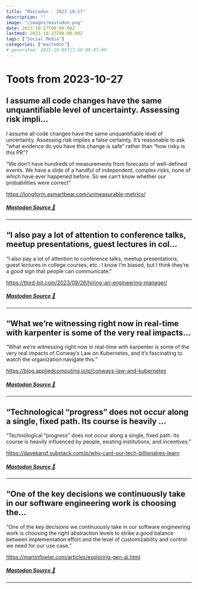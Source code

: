 ```yaml
---
title: "Mastodon - 2023-10-27"
description: ""
image: "/images/mastodon.png"
date: 2023-10-27T00:00:00Z
lastmod: 2023-10-27T00:00:00Z
tags: ["Social Media"]
categories: ["mastodon"]
# generated: 2025-10-05T17:59:09-07:00
---
```


# Toots from 2023-10-27

## I assume all code changes have the same unquantifiable level of uncertainty. Assessing risk impli...

I assume all code changes have the same unquantifiable level of uncertainty. Assessing risk implies a false certainty. It’s reasonable to ask “what evidence do you have this change is safe” rather than “how risky is this PR”?

“We don’t have hundreds of measurements from forecasts of well-defined events. We have a slide of a handful of independent, complex risks, none of which have ever happened before. So we can’t know whether our probabilities were correct”

<https://longform.asmartbear.com/unmeasurable-metrics/>

##### [Mastodon Source 🐘](https://hachyderm.io/@mweagle/111307910357979695)

---

## “I also pay a lot of attention to conference talks, meetup presentations, guest lectures in col...

“I also pay a lot of attention to conference talks, meetup presentations, guest lectures in college courses, etc.: I know I’m biased, but I think they’re a good sign that people can communicate.”

<https://third-bit.com/2023/09/26/hiring-an-engineering-manager/>

##### [Mastodon Source 🐘](https://hachyderm.io/@mweagle/111307853043586253)

---

## “What we’re witnessing right now in real-time with karpenter is some of the very real impacts...

“What we’re witnessing right now in real-time with karpenter is some of the very real impacts of Conway’s Law on Kubernetes, and it’s fascinating to watch the organization navigate this.”

<https://blog.appliedcomputing.io/p/conways-law-and-kubernetes>

##### [Mastodon Source 🐘](https://hachyderm.io/@mweagle/111307806854314639)

---

## “Technological “progress” does not occur along a single, fixed path. Its course is heavily ...

“Technological “progress” does not occur along a single, fixed path. Its course is heavily influenced by people, existing institutions, and incentives.”

<https://davekarpf.substack.com/p/why-cant-our-tech-billionaires-learn>

##### [Mastodon Source 🐘](https://hachyderm.io/@mweagle/111307763974734352)

---

## “One of the key decisions we continuously take in our software engineering work is choosing the...

“One of the key decisions we continuously take in our software engineering work is choosing the right abstraction levels to strike a good balance between implementation effort and the level of customizability and control we need for our use case.”

<https://martinfowler.com/articles/exploring-gen-ai.html>

##### [Mastodon Source 🐘](https://hachyderm.io/@mweagle/111307506344820939)

---

